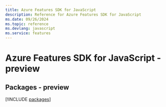 ```yaml
---
title: Azure Features SDK for JavaScript
description: Reference for Azure Features SDK for JavaScript
ms.date: 09/26/2024
ms.topic: reference
ms.devlang: javascript
ms.service: features
---
```

# Azure Features SDK for JavaScript - preview
## Packages - preview
[!INCLUDE [packages](features-index.md)]